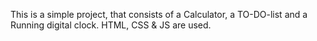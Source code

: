 This is a simple project, that  consists of a Calculator, a TO-DO-list and a Running digital clock. 
HTML, CSS & JS are used. 
